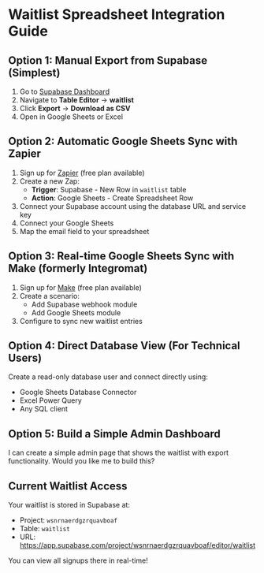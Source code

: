 # Waitlist Spreadsheet Integration Guide

## Option 1: Manual Export from Supabase (Simplest)
1. Go to [Supabase Dashboard](https://app.supabase.com/project/wsnrnaerdgzrquavboaf/editor)
2. Navigate to **Table Editor** → **waitlist**
3. Click **Export** → **Download as CSV**
4. Open in Google Sheets or Excel

## Option 2: Automatic Google Sheets Sync with Zapier
1. Sign up for [Zapier](https://zapier.com) (free plan available)
2. Create a new Zap:
   - **Trigger**: Supabase - New Row in `waitlist` table
   - **Action**: Google Sheets - Create Spreadsheet Row
3. Connect your Supabase account using the database URL and service key
4. Connect your Google Sheets
5. Map the email field to your spreadsheet

## Option 3: Real-time Google Sheets Sync with Make (formerly Integromat)
1. Sign up for [Make](https://www.make.com) (free plan available)
2. Create a scenario:
   - Add Supabase webhook module
   - Add Google Sheets module
3. Configure to sync new waitlist entries

## Option 4: Direct Database View (For Technical Users)
Create a read-only database user and connect directly using:
- Google Sheets Database Connector
- Excel Power Query
- Any SQL client

## Option 5: Build a Simple Admin Dashboard
I can create a simple admin page that shows the waitlist with export functionality.
Would you like me to build this?

## Current Waitlist Access
Your waitlist is stored in Supabase at:
- Project: `wsnrnaerdgzrquavboaf`
- Table: `waitlist`
- URL: https://app.supabase.com/project/wsnrnaerdgzrquavboaf/editor/waitlist

You can view all signups there in real-time!